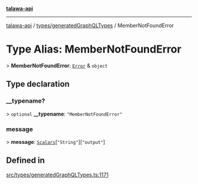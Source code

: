 [**talawa-api**](../../../README.md)

***

[talawa-api](../../../modules.md) / [types/generatedGraphQLTypes](../README.md) / MemberNotFoundError

# Type Alias: MemberNotFoundError

\> **MemberNotFoundError**: [`Error`](Error.md) & `object`

## Type declaration

### \_\_typename?

\> `optional` **\_\_typename**: `"MemberNotFoundError"`

### message

\> **message**: [`Scalars`](Scalars.md)\[`"String"`\]\[`"output"`\]

## Defined in

[src/types/generatedGraphQLTypes.ts:1171](https://github.com/PalisadoesFoundation/talawa-api/blob/3a5276aff43f5de4f7fab3ec9683a420dcdc7a06/src/types/generatedGraphQLTypes.ts#L1171)
